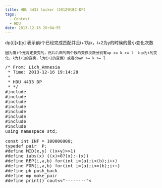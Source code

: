 ```yaml
---
title: HDU 4433 locker (2012天津C-DP)
tags:
  - Contest
  - HDU
date: 2013-12-16 20:04:55
---
```


dp[i][x][y] 表示前i个已经完成匹配并且i+1为x，i+2为y的时候的最小变化次数

	因为第i个是肯定要变的，然后后面的两个数的变换次数分别有up >= k >= l （up为i的变化，k为i+1的变换，l为i+2的变换）或者down >= k >= l

<pre class="brush:cpp">
/* From: Lich_Amnesia
 * Time: 2013-12-16 19:14:28
 *
 * HDU 4433 DP
 * */
#include <iostream>
#include <cstdio>
#include <algorithm>
#include <cstring>
#include <cmath>
#include <queue>
#include <set>
#include <vector>
using namespace std;

const int INF = 100000000;
typedef pair <int,int> P;
#define MID(x,y) ((x+y)>>1)
#define iabs(x) ((x)>0?(x):-(x))
#define REP(i,a,b) for(int i=(a);i<(b);i++)
#define FOR(i,a,b) for(int i=(a);i<=(b);i++)
#define pb push_back
#define mp make_pair
#define print() cout<<"--------"<<endl
#define maxn 1010

char s[maxn],t[maxn];
int dp[maxn][12][12];
int a[maxn],b[maxn];
int main(){
	while (~scanf("%s%s", s, t)){
		for (int i = 0; i <= strlen(s); i ++) 
			for (int j = 0; j < 10; j ++)
				for (int l = 0; l < 10; l ++)
					dp[i][j][l] = INF;

		for (int i = 0; i < strlen(s); i++){
			a[i+1] = s[i] - &#39;0&#39;;
			b[i+1] = t[i] - &#39;0&#39;;
		}
		int len = strlen(s);
		a[len + 1] = a[len + 2] = 0;
		b[len + 1] = b[len + 2] = 0;

		dp[0][a[1]][a[2]] = 0;

		for (int i = 1; i <= len; i ++){
			for (int x = 0; x < 10; x++){
				for (int y = 0; y < 10; y++){
					int down = (x + 10 - b[i]) % 10;
					for (int k = 0; k <= down; k++)
						for (int l = 0; l <= k; l++){
							dp[i][(y-k+10)%10][(a[i+2]-l+10)%10] = 
							min(dp[i-1][x][y] + down,
									dp[i][(y-k+10)%10][(a[i+2]-l+10)%10]);
						}
					int up = 10 - down;
					for (int k = 0; k <= up; k++)
						for (int l = 0; l <= k; l++){
							dp[i][(y+k)%10][(a[i+2]+l)%10] =
							min(dp[i-1][x][y] + up,dp[i][(y+k)%10][(a[i+2]+l)%10]);
						}
				}
			}
		}
		printf("%dn", dp[len][0][0]);
	}
	return 0;
}
</pre>

	 